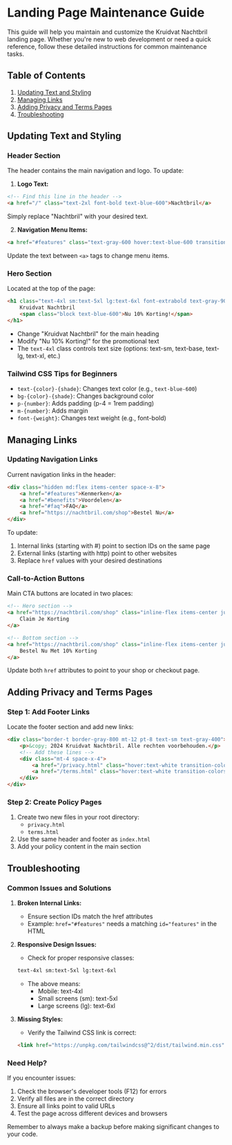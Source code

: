 # Landing Page Maintenance Guide

This guide will help you maintain and customize the Kruidvat Nachtbril landing page. Whether you're new to web development or need a quick reference, follow these detailed instructions for common maintenance tasks.

## Table of Contents
1. [Updating Text and Styling](#updating-text-and-styling)
2. [Managing Links](#managing-links)
3. [Adding Privacy and Terms Pages](#adding-privacy-and-terms-pages)
4. [Troubleshooting](#troubleshooting)

## Updating Text and Styling

### Header Section
The header contains the main navigation and logo. To update:

1. **Logo Text:**
```html
<!-- Find this line in the header -->
<a href="/" class="text-2xl font-bold text-blue-600">Nachtbril</a>
```
Simply replace "Nachtbril" with your desired text.

2. **Navigation Menu Items:**
```html
<a href="#features" class="text-gray-600 hover:text-blue-600 transition-colors duration-200">Kenmerken</a>
```
Update the text between `<a>` tags to change menu items.

### Hero Section
Located at the top of the page:
```html
<h1 class="text-4xl sm:text-5xl lg:text-6xl font-extrabold text-gray-900 mb-8 leading-tight">
    Kruidvat Nachtbril
    <span class="block text-blue-600">Nu 10% Korting!</span>
</h1>
```
- Change "Kruidvat Nachtbril" for the main heading
- Modify "Nu 10% Korting!" for the promotional text
- The `text-4xl` class controls text size (options: text-sm, text-base, text-lg, text-xl, etc.)

### Tailwind CSS Tips for Beginners
- `text-{color}-{shade}`: Changes text color (e.g., `text-blue-600`)
- `bg-{color}-{shade}`: Changes background color
- `p-{number}`: Adds padding (p-4 = 1rem padding)
- `m-{number}`: Adds margin
- `font-{weight}`: Changes text weight (e.g., font-bold)

## Managing Links

### Updating Navigation Links
Current navigation links in the header:
```html
<div class="hidden md:flex items-center space-x-8">
    <a href="#features">Kenmerken</a>
    <a href="#benefits">Voordelen</a>
    <a href="#faq">FAQ</a>
    <a href="https://nachtbril.com/shop">Bestel Nu</a>
</div>
```

To update:
1. Internal links (starting with #) point to section IDs on the same page
2. External links (starting with http) point to other websites
3. Replace `href` values with your desired destinations

### Call-to-Action Buttons
Main CTA buttons are located in two places:
```html
<!-- Hero section -->
<a href="https://nachtbril.com/shop" class="inline-flex items-center justify-center px-8 py-4...">
    Claim Je Korting
</a>

<!-- Bottom section -->
<a href="https://nachtbril.com/shop" class="inline-flex items-center justify-center px-8 py-4...">
    Bestel Nu Met 10% Korting
</a>
```
Update both `href` attributes to point to your shop or checkout page.

## Adding Privacy and Terms Pages

### Step 1: Add Footer Links
Locate the footer section and add new links:
```html
<div class="border-t border-gray-800 mt-12 pt-8 text-sm text-gray-400">
    <p>&copy; 2024 Kruidvat Nachtbril. Alle rechten voorbehouden.</p>
    <!-- Add these lines -->
    <div class="mt-4 space-x-4">
        <a href="/privacy.html" class="hover:text-white transition-colors duration-200">Privacy Policy</a>
        <a href="/terms.html" class="hover:text-white transition-colors duration-200">Terms & Conditions</a>
    </div>
</div>
```

### Step 2: Create Policy Pages
1. Create two new files in your root directory:
   - `privacy.html`
   - `terms.html`
2. Use the same header and footer as `index.html`
3. Add your policy content in the main section

## Troubleshooting

### Common Issues and Solutions

1. **Broken Internal Links:**
   - Ensure section IDs match the href attributes
   - Example: `href="#features"` needs a matching `id="features"` in the HTML

2. **Responsive Design Issues:**
   - Check for proper responsive classes:
   ```html
   text-4xl sm:text-5xl lg:text-6xl
   ```
   - The above means:
     - Mobile: text-4xl
     - Small screens (sm): text-5xl
     - Large screens (lg): text-6xl

3. **Missing Styles:**
   - Verify the Tailwind CSS link is correct:
   ```html
   <link href="https://unpkg.com/tailwindcss@^2/dist/tailwind.min.css" rel="stylesheet">
   ```

### Need Help?
If you encounter issues:
1. Check the browser's developer tools (F12) for errors
2. Verify all files are in the correct directory
3. Ensure all links point to valid URLs
4. Test the page across different devices and browsers

Remember to always make a backup before making significant changes to your code.